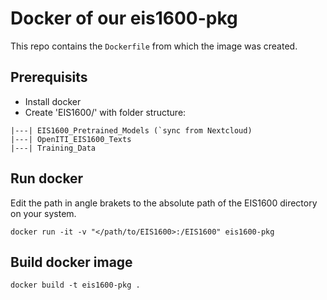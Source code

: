 # Docker of our eis1600-pkg

This repo contains the `Dockerfile` from which the image was created.

## Prerequisits

* Install docker
* Create 'EIS1600/' with folder structure:

```
|---| EIS1600_Pretrained_Models (`sync from Nextcloud)
|---| OpenITI_EIS1600_Texts
|---| Training_Data
```

## Run docker

Edit the path in angle brakets to the absolute path of the EIS1600 directory on your system.

```shell
docker run -it -v "</path/to/EIS1600>:/EIS1600" eis1600-pkg
```

## Build docker image

```shell
docker build -t eis1600-pkg .
```
